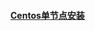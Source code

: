 #### [Centos单节点安装][1]



[1]: https://github.com/firechiang/redis-test/tree/master/docs/centos-single-node-install.md
